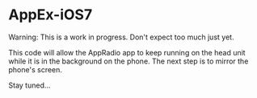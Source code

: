 AppEx-iOS7
==========

Warning: This is a work in progress. Don't expect too much just yet.

This code will allow the AppRadio app to keep running on the head unit while it is in the background on the phone. The next step is to mirror the phone's screen.

Stay tuned...
